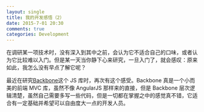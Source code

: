 ```yaml
---
layout: single
title: 我的开发感悟（2）
date: 2015-7-01 20:30
comments: true
categories: Development
---
```


在调研某一项技术时，没有深入到其中之前，会认为它不适合自己的口味，或者认为它比较难以入门。但是某一天当你静下心来研究，一旦入门了，就会感叹：原来如此，我怎么没有早点了解它呢？

最近在研究[Backbone](http://backbonejs.org/)这个 JS 库时，再次有这个感受。Backbone 真是一个小而美的前端 MVC 库，虽然不像 AngularJS 那样来的直接，但是 Backbone 层次逻辑清楚，虽然自己需要多写一些代码，但是一切都在掌握之中的感觉真不错，它适合有一定基础并希望可以自由度大一点的开发人员。